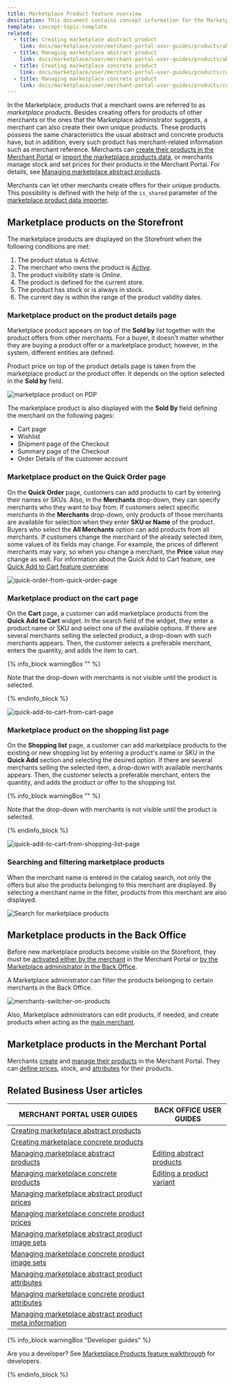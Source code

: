 ```yaml
---
title: Marketplace Product feature overview
description: This document contains concept information for the Marketplace Products feature.
template: concept-topic-template
related:
  - title: Creating marketplace abstract product
    link: docs/marketplace/user/merchant-portal-user-guides/products/abstract-products/creating-marketplace-abstract-product.html
  - title: Managing marketplace abstract product
    link: docs/marketplace/user/merchant-portal-user-guides/products/abstract-products/managing-marketplace-abstract-product.html
  - title: Creating marketplace concrete product
    link: docs/marketplace/user/merchant-portal-user-guides/products/concrete-products/creating-marketplace-concrete-product.html
  - title: Managing marketplace concrete product
    link: docs/marketplace/user/merchant-portal-user-guides/products/concrete-products/managing-marketplace-concrete-product.html
---
```


In the Marketplace, products that a merchant owns are referred to as *marketplace products*. Besides creating offers for products of other merchants or the ones that the Marketplace administrator suggests, a merchant can also create their own unique products. These products possess the same characteristics the usual abstract and concrete products have, but in addition, every such product has merchant-related information such as merchant reference. Merchants can [create their products in the Merchant Portal](/docs/marketplace/user/merchant-portal-user-guides/products/abstract-products/creating-marketplace-abstract-product.html) or [import the marketplace products data](/docs/marketplace/dev/data-import/file-details-merchant-product.csv.html), or merchants manage stock and set prices for their products in the Merchant Portal. For details, see [Managing marketplace abstract products](/docs/marketplace/user/merchant-portal-user-guides/products/abstract-products/managing-marketplace-abstract-product.html).

Merchants can let other merchants create offers for their unique products. This possibility is defined with the help of the `is_shared` parameter of the [marketplace product data importer](/docs/marketplace/dev/data-import/file-details-merchant-product.csv.html).

## Marketplace products on the Storefront

The marketplace products are displayed on the Storefront when the following conditions are met:

1. The product status is *Active*.
2. The merchant who owns the product is [*Active*](/docs/marketplace/user/back-office-user-guides/marketplace/merchants/managing-merchants.html#activating-and-deactivating-merchants).
3. The product visibility state is *Online*.
4. The product is defined for the current store.
5. The product has stock or is always in stock.
6. The current day is within the range of the product validity dates.

### Marketplace product on the product details page

Marketplace product appears on top of the **Sold by** list together with the product offers from other merchants. For a buyer, it doesn't matter whether they are buying a product offer or a marketplace product; however, in the system, different entities are defined.

Product price on top of the product details page is taken from the marketplace product or the product offer. It depends on the option selected in the **Sold by** field.

![marketplace product on PDP](https://spryker.s3.eu-central-1.amazonaws.com/docs/Marketplace/user+guides/Features/Marketplace+product/merchant-product-on-pdp.png)

The marketplace product is also displayed with the **Sold By** field defining the merchant on the following pages:

- Cart page
- Wishlist
- Shipment page of the Checkout
- Summary page of the Checkout
- Order Details of the customer account

### Marketplace product on the Quick Order page

On the **Quick Order** page, customers can add products to cart by entering their names or SKUs. Also, in the **Merchants** drop-down, they can specify merchants who they want to buy from. If customers select specific merchants in the **Merchants** drop-down, only products of those merchants are available for selection when they enter **SKU or Name** of the product. Buyers who select the **All Merchants** option can add products from all merchants. If customers change the merchant of the already selected item, some values of its fields may change. For example, the prices of different merchants may vary, so when you change a merchant, the **Price** value may change as well. For information about the Quick Add to Cart feature, see [Quick Add to Cart feature overview](/docs/scos/user/features/quick-add-to-cart-feature-overview.html)

![quick-order-from-quick-order-page](https://spryker.s3.eu-central-1.amazonaws.com/docs/Marketplace/user+guides/Features/Marketplace+Product+Offer/quick-order-from-quick-order-page.gif)

### Marketplace product on the cart page

On the **Cart** page, a customer can add marketplace products from the **Quick Add to Cart** widget. In the search field of the widget, they enter a product name or SKU and select one of the available options. If there are several merchants selling the selected product, a drop-down with such merchants appears. Then, the customer selects a preferable merchant, enters the quantity, and adds the item to cart.

{% info_block warningBox "" %}

Note that the drop-down with merchants is not visible until the product is selected.

{% endinfo_block %}

![quick-add-to-cart-from-cart-page](https://spryker.s3.eu-central-1.amazonaws.com/docs/Marketplace/user+guides/Features/Marketplace+Product+Offer/quick-add-to-cart-from-cart-page.gif)

### Marketplace product on the shopping list page

On the **Shopping list** page, a customer can add marketplace products to the existing or new shopping list by entering a product's name or SKU in the **Quick Add** section and selecting the desired option. If there are several merchants selling the selected item, a drop-down with available merchants appears. Then, the customer selects a preferable merchant, enters the quantity, and adds the product or offer to the shopping list. 

{% info_block warningBox "" %}

Note that the drop-down with merchants is not visible until the product is selected.

{% endinfo_block %}

![quick-add-to-cart-from-shopping-list-page](https://spryker.s3.eu-central-1.amazonaws.com/docs/Marketplace/user+guides/Features/Marketplace+Product+Offer/quick-add-to-cart-from-shopping-list-page.gif)


### Searching and filtering marketplace products

When the merchant name is entered in the catalog search, not only the offers but also the products belonging to this merchant are displayed. By selecting a merchant name in the filter, products from this merchant are also displayed.

![Search for marketplace products](https://spryker.s3.eu-central-1.amazonaws.com/docs/Marketplace/user+guides/Features/Marketplace+product/search-for-products-by-name-and-sku.gif)


## Marketplace products in the Back Office

Before new marketplace products become visible on the Storefront, they must be [activated either by the merchant](/docs/marketplace/user/merchant-portal-user-guides/products/concrete-products/managing-marketplace-concrete-product.html#activating-and-deactivating-a-concrete-product) in the Merchant Portal or [by the Marketplace administrator in the Back Office](/docs/marketplace/user/back-office-user-guides/catalog/products/managing-products/managing-products.html).

A Marketplace administrator can filter the products belonging to certain merchants in the Back Office.

![merchants-switcher-on-products](https://spryker.s3.eu-central-1.amazonaws.com/docs/Marketplace/user+guides/Features/Marketplace+product/filter-merchant-productsby-merchant-back-office.gif)

Also, Marketplace administrators can edit products, if needed, and create products when acting as the [main merchant](/docs/marketplace/user/features/marketplace-merchant-feature-overview/main-merchant-concept.html).


## Marketplace products in the Merchant Portal

Merchants [create](/docs/marketplace/user/merchant-portal-user-guides/products/concrete-products/creating-marketplace-concrete-product.html) and [manage their products](/docs/marketplace/user/merchant-portal-user-guides/products/concrete-products/managing-marketplace-concrete-product.html) in the Merchant Portal. They can [define prices](/docs/marketplace/user/merchant-portal-user-guides/products/concrete-products/managing-marketplace-concrete-product-prices.html), stock, and [attributes](/docs/marketplace/user/merchant-portal-user-guides/products/abstract-products/managing-marketplace-abstract-product-attributes.html) for their products.

## Related Business User articles

| MERCHANT PORTAL USER GUIDES  | BACK OFFICE USER GUIDES |
| -------------------- | ----------------------- |
| [Creating marketplace abstract products](/docs/marketplace/user/merchant-portal-user-guides/products/abstract-products/managing-marketplace-abstract-product.html) |  |
| [Creating marketplace concrete products](/docs/marketplace/user/merchant-portal-user-guides/products/concrete-products/creating-marketplace-concrete-product.html) |  |
| [Managing marketplace abstract products](/docs/marketplace/user/merchant-portal-user-guides/products/abstract-products/managing-marketplace-abstract-product.html) | [Editing abstract products](/docs/marketplace/user/back-office-user-guides/catalog/products/abstract-products/editing-abstract-products.html) |
| [Managing marketplace concrete products](/docs/marketplace/user/merchant-portal-user-guides/products/concrete-products/managing-marketplace-concrete-product.html)| [Editing a product variant](/docs/marketplace/user/back-office-user-guides/catalog/products/abstract-products/editing-abstract-products.html) |
| [Managing marketplace abstract product prices](/docs/marketplace/user/merchant-portal-user-guides/products/abstract-products/managing-marketplace-abstract-product-prices.html) |  |
| [Managing marketplace concrete product prices](/docs/marketplace/user/merchant-portal-user-guides/products/concrete-products/managing-marketplace-concrete-product-prices.html) |  |
| [Managing marketplace abstract product image sets](/docs/marketplace/user/merchant-portal-user-guides/products/abstract-products/managing-marketplace-abstract-product-image-sets.html) |  |
| [Managing marketplace concrete product image sets](/docs/marketplace/user/merchant-portal-user-guides/products/concrete-products/managing-marketplace-concrete-products-image-sets.html) |  |
| [Managing marketplace abstract product attributes](/docs/marketplace/user/merchant-portal-user-guides/products/abstract-products/managing-marketplace-abstract-product-attributes.html) |  |
| [Managing marketplace concrete product attributes](/docs/marketplace/user/merchant-portal-user-guides/products/concrete-products/managing-marketplace-concrete-product-attributes.html) |  |
| [Managing marketplace abstract product meta information](/docs/marketplace/user/merchant-portal-user-guides/products/abstract-products/managing-marketplace-abstract-product-meta-information.html) |  |


{% info_block warningBox "Developer guides" %}

Are you a developer? See [Marketplace Products feature walkthrough](/docs/marketplace/dev/feature-walkthroughs/marketplace-product-feature-walkthrough.html) for developers.

{% endinfo_block %}
